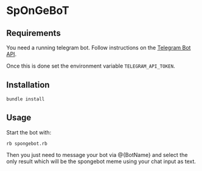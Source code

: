 # SpOnGeBoT

## Requirements
You need a running telegram bot. Follow instructions on the [Telegram Bot API](https://core.telegram.org/bots/api).

Once this is done set the environment variable `TELEGRAM_API_TOKEN`.

## Installation

    bundle install

## Usage

Start the bot with:

    rb spongebot.rb

Then you just need to message your bot via @{BotName} and select the only result which will be the spongebot meme using your chat input as text.
